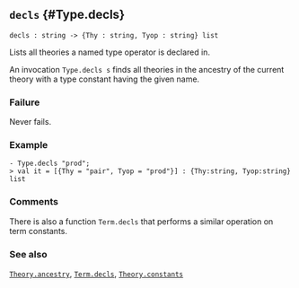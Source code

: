 ## `decls` {#Type.decls}


```
decls : string -> {Thy : string, Tyop : string} list
```



Lists all theories a named type operator is declared in.


An invocation `Type.decls s` finds all theories in the ancestry of the
current theory with a type constant having the given name.

### Failure

Never fails.

### Example

    
    - Type.decls "prod";
    > val it = [{Thy = "pair", Tyop = "prod"}] : {Thy:string, Tyop:string} list
    



### Comments

There is also a function `Term.decls` that performs a similar
operation on term constants.

### See also

[`Theory.ancestry`](#Theory.ancestry), [`Term.decls`](#Term.decls), [`Theory.constants`](#Theory.constants)

